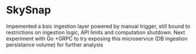 # SkySnap

Impemented a bsic ingestion layer powered by manual trigger, still bound to restrictions on ingestion logic, API limits and computation shutdown. Next experiment with Go +GRPC to try exposing this microservice (DB ingestion persistance volume) for further analysis
